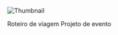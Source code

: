 ![Thumbnail](https://github.com/user-attachments/assets/908a8b28-a758-44fd-9674-70bfbd692d69)

Roteiro de viagem
Projeto de evento
